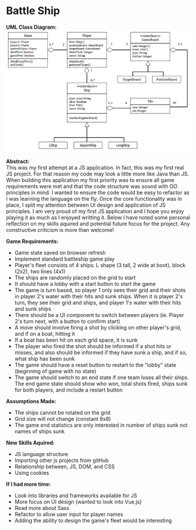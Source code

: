 # Battle Ship

<b>UML Class Diagram:</b>
![alt text](https://github.com/kgaboriau/BattleShip/blob/master/classUML.png)


<b>Abstract:</b></br>
This was my first attempt at a JS application. In fact, this was my first real JS project. For that reason my code may look a little more like Java than JS. When building this application my first priority was to ensure all game requirements were met and that the code structure was sound with OO principles in mind. I wanted to ensure the code would be easy to refactor as I was learning the language on the fly. Once the core functionality was in place, I split my attention between UI design and application of JS principles. I am very proud of my first JS application and I hope you enjoy playing it as much as I enjoyed writting it. Below I have noted some personal reflection on my skills aquired and potential future focus for the project. Any constructive criticism is more than welcome!


<b>Game Requirements:</b> 
- Game state saved on browser refresh
- Implement standard battleship game play
- Player\'s fleet consists of 4 ships: L shape (3 tall, 2 wide at boot), block (2x2), two lines (4x1)
- The ships are randomly placed on the grid to start
- It should have a lobby with a start button to start the game
- The game is turn based, so player 1 only sees their grid and their shots in player 2's water with their hits and sunk ships. When it is player 2's turn, they see their grid and ships, and player 1's water with their hits and sunk ships
- There should be a UI component to switch between players (ie. Player 2's turn next, with a button to confirm start)
- A move should involve firing a shot by clicking on other player's grid, and if on a boat, hitting it
- If a boat has been hit on each grid space, it is sunk
- The player who fired the shot should be informed if a shot hits or misses, and also should be informed if they have sunk a ship, and if so, what ship has been sunk
- The game should have a reset button to restart to the "lobby" state (beginning of game with no state)
- The game should switch to an end state if one team loses all their ships. The end game state should show who won, total shots fired, ships sunk for both players, and include a restart button


<b>Assumptions Made:</b> 
- The ships cannot be rotated on the grid
- Grid size will not change (constant 8x8)
- The game end statistics are only interested in number of ships sunk not names of ships sunk

<b>New Skills Aquired:</b> 
- JS language structure
- Importing other js projects from gitHub
- Relationship between, JS, DOM, and CSS
- Using cookies


<b>If I had more time: </b>
- Look into libraries and frameworks available for JS
- More focus on UI design (wanted to look into Vue.js)
- Read more about Sass
- Refactor to allow user input for player names
- Adding the ability to design the game\'s fleet would be interesting
